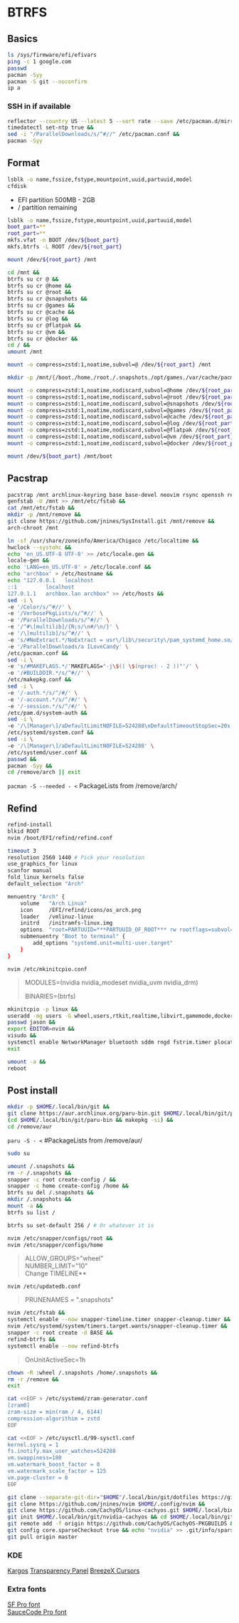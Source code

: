 # BTRFS

## Basics

```zsh
ls /sys/firmware/efi/efivars
ping -c 1 google.com
passwd
pacman -Syy
pacman -S git --noconfirm
ip a
```

### SSH in if available

```zsh
reflector --country US --latest 5 --sort rate --save /etc/pacman.d/mirrorlist &&
timedatectl set-ntp true &&
sed -i "/ParallelDownloads/s/^#//" /etc/pacman.conf &&
pacman -Syy
```

## Format

```zsh
lsblk -o name,fssize,fstype,mountpoint,uuid,partuuid,model
cfdisk
```

- EFI partition 500MB - 2GB
- / partition remaining

```zsh
lsblk -o name,fssize,fstype,mountpoint,uuid,partuuid,model
boot_part=**
root_part=**
mkfs.vfat -n BOOT /dev/${boot_part}
mkfs.btrfs -L ROOT /dev/${root_part}

mount /dev/${root_part} /mnt

cd /mnt &&
btrfs su cr @ &&
btrfs su cr @home &&
btrfs su cr @root &&
btrfs su cr @snapshots &&
btrfs su cr @games &&
btrfs su cr @cache &&
btrfs su cr @log &&
btrfs su cr @flatpak &&
btrfs su cr @vm &&
btrfs su cr @docker &&
cd / &&
umount /mnt

mount -o compress=zstd:1,noatime,subvol=@ /dev/${root_part} /mnt

mkdir -p /mnt/{/boot,/home,/root,/.snapshots,/opt/games,/var/cache/pacman/pkg,/var/log,/var/lib/flatpak,/var/lib/libvirt/images,/var/lib/docker}

mount -o compress=zstd:1,noatime,nodiscard,subvol=@home /dev/${root_part} /mnt/home
mount -o compress=zstd:1,noatime,nodiscard,subvol=@root /dev/${root_part} /mnt/root
mount -o compress=zstd:1,noatime,nodiscard,subvol=@snapshots /dev/${root_part} /mnt/.snapshots
mount -o compress=zstd:1,noatime,nodiscard,subvol=@games /dev/${root_part} /mnt/opt/games
mount -o compress=zstd:1,noatime,nodiscard,subvol=@cache /dev/${root_part} /mnt/var/cache/pacman/pkg
mount -o compress=zstd:1,noatime,nodiscard,subvol=@log /dev/${root_part} /mnt/var/log
mount -o compress=zstd:1,noatime,nodiscard,subvol=@flatpak /dev/${root_part} /mnt/var/lib/flatpak
mount -o compress=zstd:1,noatime,nodiscard,subvol=@vm /dev/${root_part} /mnt/var/lib/libvirt/images
mount -o compress=zstd:1,noatime,nodiscard,subvol=@docker /dev/${root_part} /mnt/var/lib/docker

mount /dev/${boot_part} /mnt/boot
```

## Pacstrap

```zsh
pacstrap /mnt archlinux-keyring base base-devel neovim rsync openssh reflector git &&
genfstab -U /mnt >> /mnt/etc/fstab &&
cat /mnt/etc/fstab &&
mkdir -p /mnt/remove &&
git clone https://github.com/jnines/SysInstall.git /mnt/remove &&
arch-chroot /mnt
```

```zsh
ln -sf /usr/share/zoneinfo/America/Chigaco /etc/localtime &&
hwclock --systohc &&
echo 'en_US.UTF-8 UTF-8' >> /etc/locale.gen &&
locale-gen &&
echo 'LANG=en_US.UTF-8' > /etc/locale.conf &&
echo 'archbox' > /etc/hostname &&
echo "127.0.0.1   localhost
::1         localhost
127.0.1.1   archbox.lan archbox" >> /etc/hosts &&
sed -i \
-e '/Color/s/^#//' \
-e '/VerbosePkgLists/s/^#//' \
-e '/ParallelDownloads/s/^#//' \
-e '/^#\[multilib]/{N;s/\n#/\n/}' \
-e '/\[multilib]/s/^#//' \
-e 's/#NoExtract.*/NoExtract = usr\/lib\/security\/pam_systemd_home.so/' \
-e '/ParallelDownloads/a ILoveCandy' \
/etc/pacman.conf &&
sed -i \
-e 's/#MAKEFLAGS.*/'MAKEFLAGS="-j\$(( \$(nproc) - 2 ))"'/' \
-e '/#BUILDDIR.*/s/^#//' \
/etc/makepkg.conf &&
sed -i \
-e '/-auth.*/s/^/#/' \
-e '/-account.*/s/^/#/' \
-e '/-session.*/s/^/#/' \
/etc/pam.d/system-auth &&
sed -i \
-e '/\[Manager\]/aDefaultLimitNOFILE=524288\nDefaultTimeoutStopSec=20s' \
/etc/systemd/system.conf &&
sed -i \
-e '/\[Manager\]/aDefaultLimitNOFILE=524288' \
/etc/systemd/user.conf &&
passwd &&
pacman -Syy &&
cd /remove/arch || exit
```

`pacman -S --needed - <`
PackageLists from /remove/arch/

## Refind

```zsh
refind-install
blkid ROOT
nvim /boot/EFI/refind/refind.conf
```

```zsh
timeout 3
resolution 2560 1440 # Pick your resolution
use_graphics_for linux
scanfor manual
fold_linux_kernels false
default_selection "Arch"

menuentry "Arch" {
    volume   "Arch Linux"
    icon     /EFI/refind/icons/os_arch.png
    loader   /vmlinuz-linux
    initrd   /initramfs-linux.img
    options  "root=PARTUUID=***PARTUUID_OF_ROOT*** rw rootflags=subvol=@ initrd=amd-ucode.img rcu_nocbs=0-15 acpi_enforce_resources=lax nowatchdog nvidia-drm.modeset=1 amd_pstate=guided"
    submenuentry "Boot to terminal" {
        add_options "systemd.unit=multi-user.target"
    }
}
```

`nvim /etc/mkinitcpio.conf`

> MODULES=(nvidia nvidia_modeset nvidia_uvm nvidia_drm)
>
> BINARIES=(btrfs)

```zsh
mkinitcpio -p linux &&
useradd -mg users -G wheel,users,rtkit,realtime,libvirt,gamemode,docker,input -s /bin/zsh jason &&
passwd jason &&
export EDITOR=nvim &&
visudo &&
systemctl enable NetworkManager bluetooth sddm rngd fstrim.timer plocate-updatedb.timer cups cronie avahi-daemon.service logrotate.timer paccache.timer &&
exit

umount -a &&
reboot
```

## Post install

```zsh
mkdir -p $HOME/.local/bin/git &&
git clone https://aur.archlinux.org/paru-bin.git $HOME/.local/bin/git/paru-bin &&
(cd $HOME/.local/bin/git/paru-bin && makepkg -si) &&
cd /remove/aur
```

`paru -S - <` #PackageLists from /remove/aur/

```zsh
sudo su

umount /.snapshots &&
rm -r /.snapshots &&
snapper -c root create-config / &&
snapper -c home create-config /home &&
btrfs su del /.snapshots &&
mkdir /.snapshots &&
mount -a &&
btrfs su list /

btrfs su set-default 256 / # Or whatever it is

nvim /etc/snapper/configs/root &&
nvim /etc/snapper/configs/home
```

> ALLOW_GROUPS="wheel"  
> NUMBER_LIMIT="10"  
> Change TIMELINE\*\*

`nvim /etc/updatedb.conf`

> PRUNENAMES = ".snapshots"

```zsh
nvim /etc/fstab &&
systemctl enable --now snapper-timeline.timer snapper-cleanup.timer &&
nvim /etc/systemd/system/timers.target.wants/snapper-cleanup.timer &&
snapper -c root create -d BASE &&
refind-btrfs &&
systemctl enable --now refind-btrfs
```

> OnUnitActiveSec=1h

```zsh
chown -R :wheel /.snapshots /home/.snapshots &&
rm -r /remove &&
exit
```

```zsh
cat <<EOF > /etc/systemd/zram-generator.conf
[zram0]
zram-size = min(ram / 4, 6144)
compression-algorithim = zstd
EOF

cat <<EOF > /etc/sysctl.d/99-sysctl.conf
kernel.sysrq = 1
fs.inotify.max_user_watches=524288
vm.swappiness=180
vm.watermark_boost_factor = 0
vm.watermark_scale_factor = 125
vm.page-cluster = 0
EOF
```

```zsh
git clone --separate-git-dir="$HOME"/.local/bin/git/dotfiles https://github.com/jnines/dotfiles.git "$HOME"/.local/bin/git/dotf &&
git clone https://github.com/jnines/nvim $HOME/.config/nvim &&
git clone https://github.com/CachyOS/linux-cachyos.git $HOME/.local/bin/git/linux-cachyos &&
git init $HOME/.local/bin/git/nvidia-cachyos && cd $HOME/.local/bin/git/nvidia-cachyos &&
git remote add -f origin https://github.com/CachyOS/CachyOS-PKGBUILDS &&
git config core.sparseCheckout true && echo "nvidia" >> .git/info/sparse-checkout &&
git pull origin master
```

### KDE

[Kargos](https://github.com/sanniou/kargos6)
[Transparency Panel](https://github.com/TheEssem/paneltransparencybutton)
[BreezeX Cursors](https://github.com/ful1e5/BreezeX_Cursor)

### Extra fonts

[SF Pro font](https://github.com/sahibjotsaggu/San-Francisco-Pro-Fonts)  
[SauceCode Pro font](https://github.com/ryanoasis/nerd-fonts/blob/master/patched-fonts/SourceCodePro/Regular/complete/Sauce%20Code%20Pro%20Nerd%20Font%20Complete%20Mono%20Windows%20Compatible.ttf)
